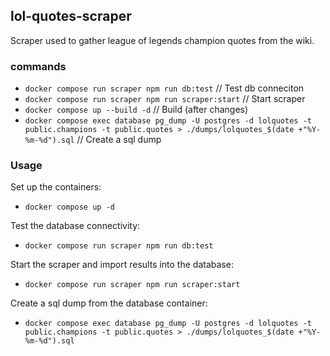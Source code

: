 ## lol-quotes-scraper

Scraper used to gather league of legends champion quotes from the wiki.

### commands
- `docker compose run scraper npm run db:test` // Test db conneciton
- `docker compose run scraper npm run scraper:start` // Start scraper
- `docker compose up --build -d` // Build (after changes)
- `docker compose exec database pg_dump -U postgres -d lolquotes -t public.champions -t public.quotes > ./dumps/lolquotes_$(date +"%Y-%m-%d").sql` // Create a sql dump

### Usage
Set up the containers:
- `docker compose up -d`

Test the database connectivity:
- `docker compose run scraper npm run db:test`

Start the scraper and import results into the database:
- `docker compose run scraper npm run scraper:start`

Create a sql dump from the database container:
- `docker compose exec database pg_dump -U postgres -d lolquotes -t public.champions -t public.quotes > ./dumps/lolquotes_$(date +"%Y-%m-%d").sql`